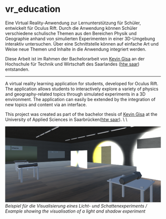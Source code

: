 # vr_education

Eine Virtual Reality-Anwendung zur Lernunterstützung für Schüler, entwickelt für Oculus Rift. Durch die Anwendung können Schüler verschiedene schulische Themen aus den Bereichen Physik und Geographie anhand von simulierten Experimenten in einer 3D-Umgebung interaktiv untersuchen. Über eine Schnittstelle können auf einfache Art und Weise neue Themen und Inhalte in die Anwendung integriert werden. 

Diese Arbeit ist im Rahmen der Bachelorarbeit von [Kevin Gisa](https://github.com/kgisa) an der Hochschule für Technik und Wirtschaft des Saarlandes ([htw saar](https://www.htwsaar.de/)) entstanden. 

---

A virtual reality learning application for students, developed for Oculus Rift. The application allows students to interactively explore a variety of physics and geography-related topics through simulated experiments in a 3D environment. The application can easily be extended by the integration of new topics and content via an interface. 

This project was created as part of the bachelor thesis of [Kevin Gisa](https://github.com/kgisa) at the University of Applied Sciences in Saarbrücken([htw saar](https://www.htwsaar.de/en)).
\ 
\ 

![Beispielbild](LightAndShadow.png)
*Beispiel für die Visualisierung eines Licht- und Schattenexperiments / Example showing the visualisation of a light and shadow experiment*
